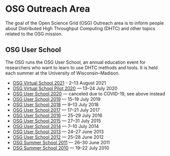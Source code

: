 # OSG Outreach Area

The goal of the Open Science Grid (OSG) Outreach area is to inform people about Distributed High Throughput Computing
(DHTC) and other topics related to the OSG mission.

## OSG User School

The OSG runs the OSG User School, an annual education event for researchers who want to learn to use DHTC methods and
tools.  It is held each summer at the University of Wisconsin–Madison.

- [OSG Virtual School 2021](https://opensciencegrid.org/virtual-school-2021/) - 2&ndash;13 August 2021
- [OSG Virtual School Pilot 2020](https://opensciencegrid.org/virtual-school-pilot-2020/) — 13&ndash;24 July 2020
- [OSG User School 2020](https://opensciencegrid.org/user-school-2020/) — canceled due to COVID-19, see above instead
- [OSG User School 2019](https://opensciencegrid.org/user-school-2019/) — 15–19 July 2019
- [OSG User School 2018](https://opensciencegrid.org/user-school-2018/) — 9–13 July 2018
- [OSG User School 2017](https://opensciencegrid.org/user-school-2017/) — 17–21 July 2017
- [OSG User School 2016](/past-schools) — 25–29 July 2016
- [OSG User School 2015](/past-schools) — 27–31 July 2015
- [OSG User School 2014](/past-schools) — 7–10 July 2014
- [OSG User School 2013](/past-schools) — 24–27 June 2013
- [OSG User School 2012](/past-schools) — 25–28 June 2012
- [OSG Summer School 2011](/past-schools) — 26–30 June 2011
- [OSG Summer School 2010](/past-schools) — 19–22 July 2010
